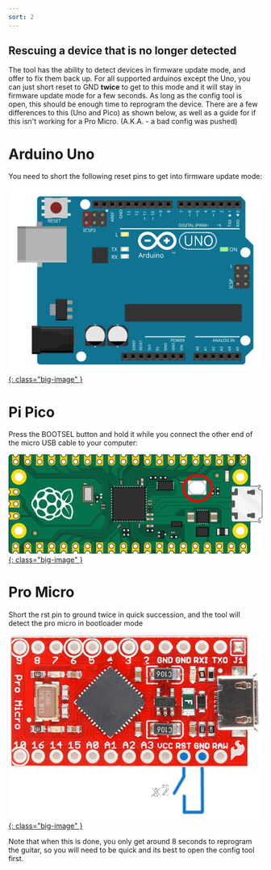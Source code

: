 ```yaml
---
sort: 2
---
```

## Rescuing a device that is no longer detected

The tool has the ability to detect devices in firmware update mode, and offer to fix them back up. For all supported arduinos except the Uno, you can just short reset to GND **twice** to get to this mode and it will stay in firmware update mode for a few seconds. As long as the config tool is open, this should be enough time to reprogram the device. There are a few differences to this (Uno and Pico) as shown below, as well as a guide for if this isn't working for a Pro Micro. (A.K.A. - a bad config was pushed)

# Arduino Uno 
You need to short the following reset pins to get into firmware update mode:

[![Arduino Uno DFU Pins](/assets/images/ArduinoUnoDFU.svg){: class="big-image" }](/assets/images/ArduinoUnoDFU.svg)

# Pi Pico
Press the BOOTSEL button and hold it while you connect the other end of the micro USB cable to your computer:

[![Pi Pico BOOTSEL](/assets/images/pico-bootsel.png){: class="big-image" }](/assets/images/pico-bootsel.png)

# Pro Micro 

Short the rst pin to ground twice in quick succession, and the tool will detect the pro micro in bootloader mode

[![Pro Micro Reset](/assets/images/promicrorst.png){: class="big-image" }](/assets/images/promicrorst.png)

Note that when this is done, you only get around 8 seconds to reprogram the guitar, so you will need to be quick and its best to open the config tool first.